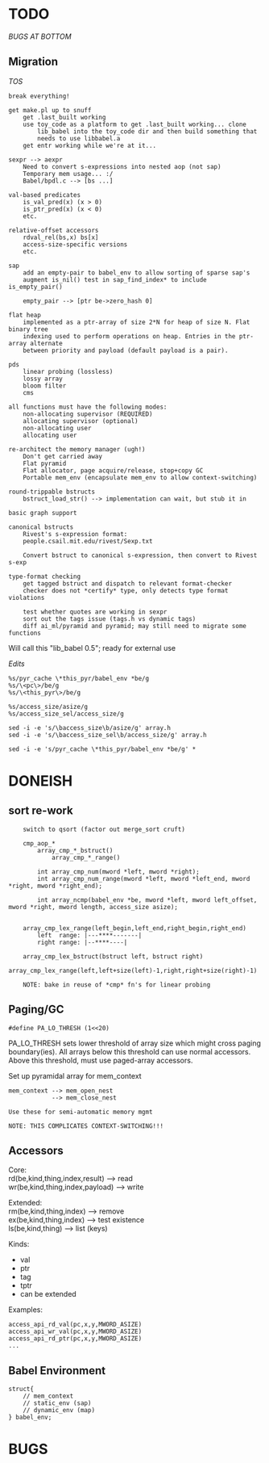 TODO
====

*BUGS AT BOTTOM*

Migration
---------

*TOS*

    break everything!

    get make.pl up to snuff
        get .last_built working
        use toy_code as a platform to get .last_built working... clone
            lib_babel into the toy_code dir and then build something that
            needs to use libbabel.a
        get entr working while we're at it...

    sexpr --> aexpr
        Need to convert s-expressions into nested aop (not sap)
        Temporary mem usage... :/
        Babel/bpdl.c --> [bs ...]

    val-based predicates
        is_val_pred(x) (x > 0)
        is_ptr_pred(x) (x < 0)
        etc.

    relative-offset accessors
        rdval_rel(bs,x) bs[x]
        access-size-specific versions
        etc.

    sap
        add an empty-pair to babel_env to allow sorting of sparse sap's
        augment is_nil() test in sap_find_index* to include is_empty_pair()

        empty_pair --> [ptr be->zero_hash 0]

    flat heap
        implemented as a ptr-array of size 2*N for heap of size N. Flat binary tree
        indexing used to perform operations on heap. Entries in the ptr-array alternate
        between priority and payload (default payload is a pair).

    pds
        linear probing (lossless)
        lossy array
        bloom filter
        cms

    all functions must have the following modes:
        non-allocating supervisor (REQUIRED)
        allocating supervisor (optional)
        non-allocating user
        allocating user

    re-architect the memory manager (ugh!)
        Don't get carried away
        Flat pyramid
        Flat allocator, page acquire/release, stop+copy GC
        Portable mem_env (encapsulate mem_env to allow context-switching)

    round-trippable bstructs
        bstruct_load_str() --> implementation can wait, but stub it in  

    basic graph support

    canonical bstructs
        Rivest's s-expression format:
        people.csail.mit.edu/rivest/Sexp.txt

        Convert bstruct to canonical s-expression, then convert to Rivest s-exp

    type-format checking
        get tagged bstruct and dispatch to relevant format-checker
        checker does not *certify* type, only detects type format violations

        test whether quotes are working in sexpr
        sort out the tags issue (tags.h vs dynamic tags)
        diff ai_ml/pyramid and pyramid; may still need to migrate some functions

Will call this "lib_babel 0.5"; ready for external use  

*Edits*

    %s/pyr_cache \*this_pyr/babel_env *be/g
    %s/\<pc\>/be/g
    %s/\<this_pyr\>/be/g

    %s/access_size/asize/g
    %s/access_size_sel/access_size/g

    sed -i -e 's/\baccess_size\b/asize/g' array.h
    sed -i -e 's/\baccess_size_sel\b/access_size/g' array.h

    sed -i -e 's/pyr_cache \*this_pyr/babel_env *be/g' *


DONEISH
=======

sort re-work
------------

        switch to qsort (factor out merge_sort cruft)

        cmp_aop_*
            array_cmp_*_bstruct()
                array_cmp_*_range()

            int array_cmp_num(mword *left, mword *right);
            int array_cmp_num_range(mword *left, mword *left_end, mword *right, mword *right_end);

            int array_ncmp(babel_env *be, mword *left, mword left_offset, mword *right, mword length, access_size asize);

        
        array_cmp_lex_range(left_begin,left_end,right_begin,right_end)
            left  range: |---****-------|
            right range: |--****----|

        array_cmp_lex_bstruct(bstruct left, bstruct right)
            array_cmp_lex_range(left,left+size(left)-1,right,right+size(right)-1)

        NOTE: bake in reuse of *cmp* fn's for linear probing


Paging/GC
---------

    #define PA_LO_THRESH (1<<20)

PA_LO_THRESH sets lower threshold of array size which might cross paging
boundary(ies). All arrays below this threshold can use normal accessors.
Above this threshold, must use paged-array accessors.

Set up pyramidal array for mem_context

    mem_context --> mem_open_nest
                --> mem_close_nest
    
    Use these for semi-automatic memory mgmt

    NOTE: THIS COMPLICATES CONTEXT-SWITCHING!!!


Accessors
---------

Core:  
rd(be,kind,thing,index,result)      --> read  
wr(be,kind,thing,index,payload)     --> write  

Extended:  
rm(be,kind,thing,index)             --> remove  
ex(be,kind,thing,index)             --> test existence  
ls(be,kind,thing)                   --> list (keys)  

Kinds:
- val
- ptr
- tag
- tptr
- can be extended

Examples:

    access_api_rd_val(pc,x,y,MWORD_ASIZE)
    access_api_wr_val(pc,x,y,MWORD_ASIZE)
    access_api_rd_ptr(pc,x,y,MWORD_ASIZE)
    ...

Babel Environment
-----------------

    struct{
        // mem_context
        // static_env (sap)
        // dynamic_env (map)
    } babel_env;



BUGS
====



